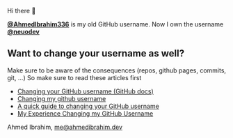 Hi there 👋

[**@AhmedIbrahim336**](https://github.com/AhmedIbrahim336) is my old GitHub username. Now I own the username [**@neuodev**](https://github.com/neuodev)


## Want to change your username as well? 

Make sure to be aware of the consequences (repos, github pages, commits, git, ...)
So make sure to read these articles first 

- [Changing your GitHub username (GitHub docs)](https://docs.github.com/en/account-and-profile/setting-up-and-managing-your-personal-account-on-github/managing-personal-account-settings/changing-your-github-username)
- [Changing my github username](https://www.nikhita.dev/changing-my-github-username)
- [A quick guide to changing your GitHub username](https://www.freecodecamp.org/news/a-quick-guide-to-changing-your-github-username/)
- [My Experience Changing my GitHub Username](https://mskelton.medium.com/my-experience-changing-my-github-username-8414e1baa113)



Ahmed Ibrahim, [me@ahmedibrahim.dev](mailto:me@ahmedibrahim.dev)

